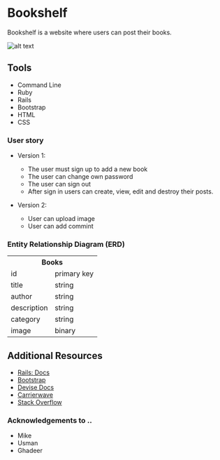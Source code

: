 # Bookshelf

Bookshelf is a website where users can post their books.

![alt text](url) 

## Tools
- Command Line
- Ruby
- Rails
- Bootstrap
- HTML
- CSS

### User story
  - Version 1:
    - The user must sign up to add a new book
    - The user can change own password
    - The user can sign out
    - After sign in users can create, view, edit and destroy their posts.
    
  - Version 2:
    - User can upload image
    - User can add commint 

### Entity Relationship Diagram (ERD)

<table>
  <th colspan="2" style="text-align:center">Books</th>
  <tr>
    <td>id</td>
    <td>primary key</td>
  </tr>
  <tr>
    <td>title</td>
    <td>string</td>
  </tr>
  <tr>
    <td>author</td>
    <td>string</td>
  </tr>
  <tr>
    <td>description</td>
    <td>string</td>
  </tr>
  <tr>
    <td>category</td>
    <td>string</td>
  </tr>
  <tr>
    <td>image</td>
    <td>binary</td>
  </tr>
</table>

## Additional Resources

- [Rails: Docs](https://guides.rubyonrails.org/getting_started.html)
- [Bootstrap](https://v4-alpha.getbootstrap.com/components/forms/)
- [Devise Docs](https://github.com/plataformatec/devise)
- [Carrierwave](https://github.com/carrierwaveuploader/carrierwave)
-  [Stack Overflow](https://stackoverflow.com/)

### Acknowledgements to ..
- Mike
- Usman
- Ghadeer
